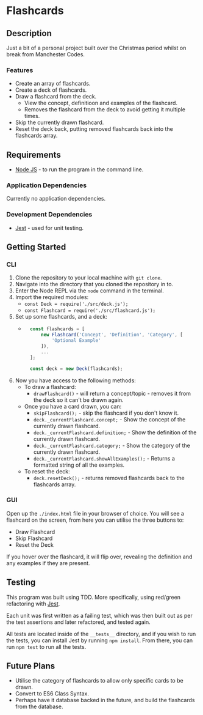 # Flashcards

## Description
Just a bit of a personal project built over the Christmas period whilst on break from Manchester Codes.

### Features
* Create an array of flashcards.
* Create a deck of flashcards.
* Draw a flashcard from the deck.
    * View the concept, definitioon and examples of the flashcard.
    * Removes the flashcard from the deck to avoid getting it multiple times.
* Skip the currently drawn flashcard.
* Reset the deck back, putting removed flashcards back into the flashcards array.

## Requirements
* [Node JS](https://nodejs.org/en/) - to run the program in the command line.

### Application Dependencies
Currently no application dependencies.

### Development Dependencies
* [Jest](https://jestjs.io/) - used for unit testing.

## Getting Started
### CLI
1. Clone the repository to your local machine with `git clone`.
2. Navigate into the directory that you cloned the repository in to.
3. Enter the Node REPL via the `node` command in the terminal.
4. Import the required modules:
    * `const Deck = require('./src/deck.js');`
    * `const Flashcard = require('./src/flashcard.js');`
5. Set up some flashcards, and a deck:
    * ```javascript
        const flashcards = [
            new Flashcard('Concept', 'Definition', 'Category', [
                'Optional Example'
            ]),
            ...
        ];

        const deck = new Deck(flashcards);
      ```
6. Now you have access to the following methods:
    * To draw a flashcard:
        * `drawFlashcard()` - will return a concept/topic - removes it from the deck so it can't be drawn again.
    * Once you have a card drawn, you can:
        * `skipFlashcard();` - skip the flashcard if you don't know it.
        * `deck._currentFlashcard.concept;` - Show the concept of the currently drawn flashcard.
        * `deck._currentFlashcard.definition;` - Show the definition of the currently drawn flashcard.
        * `deck._currentFlashcard.category;` - Show the category of the currently drawn flashcard.
        * `deck._currentFlashcard.showAllExamples();` - Returns a formatted string of all the examples.
    * To reset the deck:
        * `deck.resetDeck();` - returns removed flashcards back to the flashcards array.

### GUI
Open up the `./index.html` file in your browser of choice. You will see a flashcard on the screen, from here you can utilise the three buttons to:

* Draw Flashcard
* Skip Flashcard
* Reset the Deck

If you hover over the flashcard, it will flip over, revealing the definition and any examples if they are present.

## Testing
This program was built using TDD. More specifically, using red/green refactoring with [Jest](https://jestjs.io/).

Each unit was first written as a failing test, which was then built out as per the test assertions and later refactored, and tested again.

All tests are located inside of the `__tests__` directory, and if you wish to run the tests, you can install Jest by running `npm install`. From there, you can run `npm test` to run all the tests.

## Future Plans
* Utilise the category of flashcards to allow only specific cards to be drawn.
* Convert to ES6 Class Syntax.
* Perhaps have it database backed in the future, and build the flashcards from the database.
